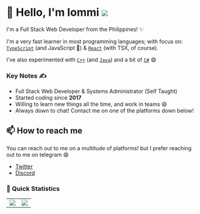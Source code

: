 # 👋 Hello, I'm Iommi ![](https://komarev.com/ghpvc/?username=enum314)

I'm a Full Stack Web Developer from the Philippines! ✨

I'm a very fast learner in most programming languages; with focus on: [`TypeScript`] (and JavaScript 👀) & [`React`] (with TSX, of course).

I've also experimented with [`C++`] (and [`Java`]) and a bit of [`C#`] 😄

### Key Notes ✍️

- Full Stack Web Developer & Systems Administrator (Self Taught)
- Started coding since **2017**
- Willing to learn new things all the time, and work in teams 😄
- Always down to chat! Contact me on one of the platforms down below!

## 📫 How to reach me
You can reach out to me on a multitude of platforms! but I prefer reaching out to me on telegram 😄

- [Twitter](https://x.com/enum314)
- [Discord](https://discord.gg/N5KAggfFMw)

### 👀 Quick Statistics

<table>
  <tr>
    <td align="center" style="padding=0;width=50%;">
      <img align="center" style="padding=0;" src="https://github-readme-stats-b9thd907f-enum314.vercel.app/api/?username=enum314&show_icons=true&title_color=4F8CC9&text_color=9f9f9f&bg_color=151515&hide_border=true&icon_color=4F8CC9&hide_title=true&count_private=true" />
    </td>
    <td align="center" style="padding=0;width=50%;">
      <img align="center" style="padding=0;" src="https://github-readme-stats-b9thd907f-enum314.vercel.app/api/top-langs/?username=enum314&layout=compact&title_color=4F8CC9&text_color=9f9f9f&bg_color=151515&hide_border=true&icon_color=4F8CC9&hide=visual%20basic&count_private=true" />
    </td>
  </tr>
</table>

[`TypeScript`]:          https://www.typescriptlang.org/
[`Java`]:                https://adoptopenjdk.net/
[`C++`]:                https://www.rust-lang.org/
[`C#`]:                  https://docs.microsoft.com/en-us/dotnet/csharp/
[`React`]:               https://reactjs.org/
[`C++`]:             https://cplusplus.com/
[`my repositories`]:     https://github.com/enum314?tab=repositories
